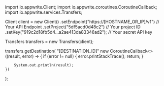 import io.appwrite.Client;
import io.appwrite.coroutines.CoroutineCallback;
import io.appwrite.services.Transfers;

Client client = new Client()
    .setEndpoint("https://[HOSTNAME_OR_IP]/v1") // Your API Endpoint
    .setProject("5df5acd0d48c2") // Your project ID
    .setKey("919c2d18fb5d4...a2ae413da83346ad2"); // Your secret API key

Transfers transfers = new Transfers(client);

transfers.getDestination(
    "[DESTINATION_ID]"
    new CoroutineCallback<>((result, error) -> {
        if (error != null) {
            error.printStackTrace();
            return;
        }

        System.out.println(result);
    })
);
